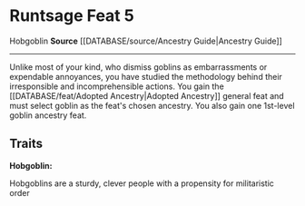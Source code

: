 ﻿---
feat: Runtsage
id: '2371'
level: '5'
name: Runtsage
rarity: Common
source: '[[DATABASE/source/Ancestry Guide|Ancestry Guide]]'
trait:
- '[[DATABASE/trait/Hobgoblin|Hobgoblin]]'
type: Feat

---
# Runtsage <span class="item-type">Feat 5</span>

<span class="item-trait">Hobgoblin</span>
**Source** [[DATABASE/source/Ancestry Guide|Ancestry Guide]]

---
Unlike most of your kind, who dismiss goblins as embarrassments or expendable annoyances, you have studied the methodology behind their irresponsible and incomprehensible actions. You gain the [[DATABASE/feat/Adopted Ancestry|Adopted Ancestry]] general feat and must select goblin as the feat's chosen ancestry. You also gain one 1st-level goblin ancestry feat.

## Traits

**Hobgoblin:**

Hobgoblins are a sturdy, clever people with a propensity for militaristic order